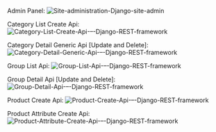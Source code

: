 Admin Panel:
![Site-administration-Django-site-admin](https://github.com/user-attachments/assets/771cf703-8054-46cf-8e34-32f2de3dff50)

Category List Create Api:
![Category-List-Create-Api-–-Django-REST-framework](https://github.com/user-attachments/assets/6507cea1-3945-4d6e-af43-b1c9e9001cac)

Category Detail Generic Api [Update and Delete]:
![Category-Detail-Generic-Api-–-Django-REST-framework](https://github.com/user-attachments/assets/0daaaf9f-ec7c-4d37-a242-e30872ffdeaa)

Group List Api:
![Group-List-Api-–-Django-REST-framework](https://github.com/user-attachments/assets/e67cda01-3d89-4886-82c9-d965f628c036)

Group Detail Api [Update and Delete]:
![Group-Detail-Api-–-Django-REST-framework](https://github.com/user-attachments/assets/bd69a957-24ad-4e45-bc76-6d0145c445c9)

Product Create Api:
![Product-Create-Api-–-Django-REST-framework](https://github.com/user-attachments/assets/2fa235e1-8a0a-4c53-ad7b-e77d5963ad9d)

Product Attribute Create Api:
![Product-Attribute-Create-Api-–-Django-REST-framework](https://github.com/user-attachments/assets/2c49d9f9-c286-4eb7-bd81-5ee6944b8ec0)

